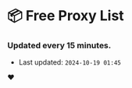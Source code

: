 # :package: Free Proxy List
### Updated every 15 minutes.

- Last updated: `2024-10-19 01:45`

:heart:
